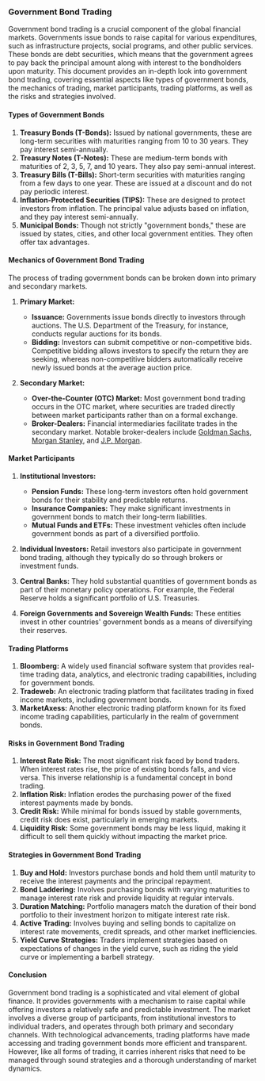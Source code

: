 ### Government Bond Trading

Government bond trading is a crucial component of the global financial markets. Governments issue bonds to raise capital for various expenditures, such as infrastructure projects, social programs, and other public services. These bonds are debt securities, which means that the government agrees to pay back the principal amount along with interest to the bondholders upon maturity. This document provides an in-depth look into government bond trading, covering essential aspects like types of government bonds, the mechanics of trading, market participants, trading platforms, as well as the risks and strategies involved.

#### Types of Government Bonds

1. **Treasury Bonds (T-Bonds):** Issued by national governments, these are long-term securities with maturities ranging from 10 to 30 years. They pay interest semi-annually.
2. **Treasury Notes (T-Notes):** These are medium-term bonds with maturities of 2, 3, 5, 7, and 10 years. They also pay semi-annual interest.
3. **Treasury Bills (T-Bills):** Short-term securities with maturities ranging from a few days to one year. These are issued at a discount and do not pay periodic interest.
4. **Inflation-Protected Securities (TIPS):** These are designed to protect investors from inflation. The principal value adjusts based on inflation, and they pay interest semi-annually.
5. **Municipal Bonds:** Though not strictly "government bonds," these are issued by states, cities, and other local government entities. They often offer tax advantages.

#### Mechanics of Government Bond Trading

The process of trading government bonds can be broken down into primary and secondary markets.

1. **Primary Market:**
   - **Issuance:** Governments issue bonds directly to investors through auctions. The U.S. Department of the Treasury, for instance, conducts regular auctions for its bonds.
   - **Bidding:** Investors can submit competitive or non-competitive bids. Competitive bidding allows investors to specify the return they are seeking, whereas non-competitive bidders automatically receive newly issued bonds at the average auction price.

2. **Secondary Market:**
   - **Over-the-Counter (OTC) Market:** Most government bond trading occurs in the OTC market, where securities are traded directly between market participants rather than on a formal exchange.
   - **Broker-Dealers:** Financial intermediaries facilitate trades in the secondary market. Notable broker-dealers include [Goldman Sachs](https://www.goldmansachs.com/), [Morgan Stanley](https://www.morganstanley.com/), and [J.P. Morgan](https://www.jpmorgan.com/).

#### Market Participants

1. **Institutional Investors:**
   - **Pension Funds:** These long-term investors often hold government bonds for their stability and predictable returns.
   - **Insurance Companies:** They make significant investments in government bonds to match their long-term liabilities.
   - **Mutual Funds and ETFs:** These investment vehicles often include government bonds as part of a diversified portfolio.

2. **Individual Investors:** Retail investors also participate in government bond trading, although they typically do so through brokers or investment funds.

3. **Central Banks:** They hold substantial quantities of government bonds as part of their monetary policy operations. For example, the Federal Reserve holds a significant portfolio of U.S. Treasuries.

4. **Foreign Governments and Sovereign Wealth Funds:** These entities invest in other countries' government bonds as a means of diversifying their reserves.

#### Trading Platforms

1. **Bloomberg:** A widely used financial software system that provides real-time trading data, analytics, and electronic trading capabilities, including for government bonds.
2. **Tradeweb:** An electronic trading platform that facilitates trading in fixed income markets, including government bonds.
3. **MarketAxess:** Another electronic trading platform known for its fixed income trading capabilities, particularly in the realm of government bonds.

#### Risks in Government Bond Trading

1. **Interest Rate Risk:** The most significant risk faced by bond traders. When interest rates rise, the price of existing bonds falls, and vice versa. This inverse relationship is a fundamental concept in bond trading.
2. **Inflation Risk:** Inflation erodes the purchasing power of the fixed interest payments made by bonds.
3. **Credit Risk:** While minimal for bonds issued by stable governments, credit risk does exist, particularly in emerging markets.
4. **Liquidity Risk:** Some government bonds may be less liquid, making it difficult to sell them quickly without impacting the market price.

#### Strategies in Government Bond Trading

1. **Buy and Hold:** Investors purchase bonds and hold them until maturity to receive the interest payments and the principal repayment.
2. **Bond Laddering:** Involves purchasing bonds with varying maturities to manage interest rate risk and provide liquidity at regular intervals.
3. **Duration Matching:** Portfolio managers match the duration of their bond portfolio to their investment horizon to mitigate interest rate risk.
4. **Active Trading:** Involves buying and selling bonds to capitalize on interest rate movements, credit spreads, and other market inefficiencies.
5. **Yield Curve Strategies:** Traders implement strategies based on expectations of changes in the yield curve, such as riding the yield curve or implementing a barbell strategy.

#### Conclusion

Government bond trading is a sophisticated and vital element of global finance. It provides governments with a mechanism to raise capital while offering investors a relatively safe and predictable investment. The market involves a diverse group of participants, from institutional investors to individual traders, and operates through both primary and secondary channels. With technological advancements, trading platforms have made accessing and trading government bonds more efficient and transparent. However, like all forms of trading, it carries inherent risks that need to be managed through sound strategies and a thorough understanding of market dynamics.
